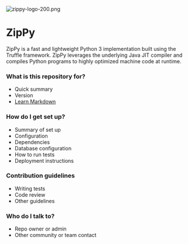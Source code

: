 ![zippy-logo-200.png](https://bitbucket.org/repo/o5E6dr/images/295604816-zippy-logo-200.png)
# ZipPy #

ZipPy is a fast and lightweight Python 3 implementation built using the Truffle framework. ZipPy leverages the underlying Java JIT compiler and compiles Python programs to highly optimized machine code at runtime.

### What is this repository for? ###

* Quick summary
* Version
* [Learn Markdown](https://bitbucket.org/tutorials/markdowndemo)

### How do I get set up? ###

* Summary of set up
* Configuration
* Dependencies
* Database configuration
* How to run tests
* Deployment instructions

### Contribution guidelines ###

* Writing tests
* Code review
* Other guidelines

### Who do I talk to? ###

* Repo owner or admin
* Other community or team contact